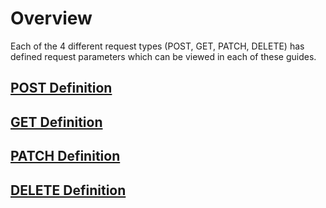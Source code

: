 # Overview

Each of the 4 different request types (POST, GET, PATCH, DELETE) has defined request parameters which can be viewed in each of these guides.

## [POST Definition](./post.md)
## [GET Definition](./get.md)
## [PATCH Definition](./patch.md)
## [DELETE Definition](./delete.md)
